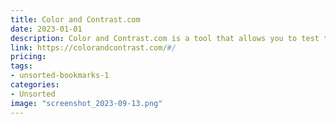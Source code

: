 ```yaml
---
title: Color and Contrast.com
date: 2023-01-01
description: Color and Contrast.com is a tool that allows you to test the color contrast of your website.
link: https://colorandcontrast.com/#/
pricing: 
tags: 
- unsorted-bookmarks-1 
categories: 
- Unsorted 
image: "screenshot_2023-09-13.png"
---
```

